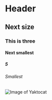 # Header #

## Next size ##

### This is three ###

#### Next smallest ####

##### 5 #####

###### Smallest ######

![Image of Yaktocat](https://octodex.github.com/images/yaktocat.png)

